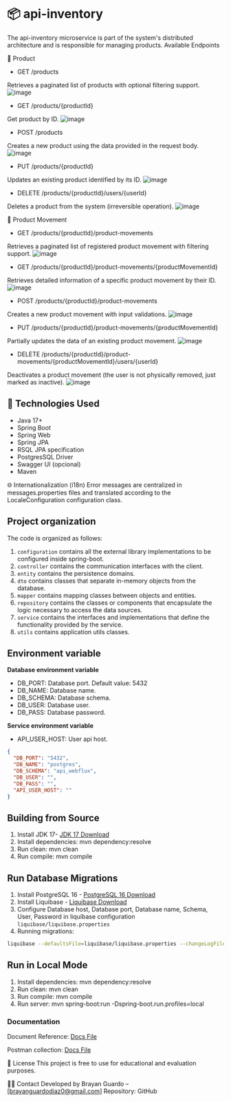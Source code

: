 # 📦 api-inventory
The api-inventory microservice is part of the system's distributed architecture and is responsible for managing products.
Available Endpoints

🔐 Product

- GET /products

Retrieves a paginated list of products with optional filtering support.
![image](https://github.com/user-attachments/assets/4adda746-ede9-41a8-a011-3e1bf8abfa29)


- GET /products/{productId}

Get product by ID.
![image](https://github.com/user-attachments/assets/f8f7083c-3c15-42b2-913f-0951e7adbbc0)


- POST /products

Creates a new product using the data provided in the request body.
![image](https://github.com/user-attachments/assets/8726f3e4-f968-41fe-b5a6-6ff9dd7e73d7)



- PUT /products/{productId}

Updates an existing product identified by its ID.
![image](https://github.com/user-attachments/assets/6f7229e6-4608-4095-8037-fa2c630f9eaa)



- DELETE /products/{productId}/users/{userId}

Deletes a product from the system (irreversible operation).
![image](https://github.com/user-attachments/assets/d56df743-3c3a-4a19-9c04-d6996f68099f)



👤 Product Movement

- GET /products/{productId}/product-movements

Retrieves a paginated list of registered product movement with filtering support.
![image](https://github.com/user-attachments/assets/50a15f7f-deef-404d-9f0f-8935f124ffa1)



- GET /products/{productId}/product-movements/{productMovementId}

Retrieves detailed information of a specific product movement by their ID.
![image](https://github.com/user-attachments/assets/3dacc61a-8be7-45ae-a7f7-b1d5bb202d6c)


- POST /products/{productId}/product-movements

Creates a new product movement with input validations.
![image](https://github.com/user-attachments/assets/c508807f-057b-4b7e-9a81-364280fa5cb7)



- PUT /products/{productId}/product-movements/{productMovementId}

Partially updates the data of an existing product movement.
![image](https://github.com/user-attachments/assets/edad792d-cef6-443d-96e0-b246979daa07)



- DELETE /products/{productId}/product-movements/{productMovementId}/users/{userId}

Deactivates a product movement (the user is not physically removed, just marked as inactive).
![image](https://github.com/user-attachments/assets/d8b3b401-ebe6-4d58-9f59-b25e940c4729)




## 🧰 Technologies Used

- Java 17+
- Spring Boot
- Spring Web
- Spring JPA
- RSQL JPA specification
- PostgresSQL Driver
- Swagger UI (opcional)
- Maven

🌐 Internationalization (i18n)
Error messages are centralized in messages.properties files and translated according to the LocaleConfiguration configuration class.

## Project organization

The code is organized as follows:

1. `configuration` contains all the external library implementations to be configured inside spring-boot.
2. `controller` contains the communication interfaces with the client.
3. `entity` contains the persistence domains.
4. `dto` contains classes that separate in-memory objects from the database.
5. `mapper` contains mapping classes between objects and entities.
6. `repository` contains the classes or components that encapsulate the logic necessary to access the data sources.
7. `service` contains the interfaces and implementations that define the functionality provided by the service.
8. `utils` contains application utils classes.


## Environment variable

**Database environment variable**

- DB_PORT: Database port. Default value: 5432
- DB_NAME: Database name.
- DB_SCHEMA: Database schema.
- DB_USER: Database user.
- DB_PASS: Database password.

**Service environment variable**
- API_USER_HOST: User api host.


```json
{
  "DB_PORT": "5432",
  "DB_NAME": "postgres",
  "DB_SCHEMA": "api_webflux",
  "DB_USER": "",
  "DB_PASS": "",
  "API_USER_HOST": ""
}
```


## Building from Source

1. Install JDK 17- [JDK 17 Download](https://www.oracle.com/java/technologies/javase/jdk17-archive-downloads.html)
2. Install dependencies: mvn dependency:resolve
3. Run clean: mvn clean
4. Run compile: mvn compile


## Run Database Migrations

1. Install PostgreSQL 16 - [PostgreSQL 16 Download](https://www.enterprisedb.com/downloads/postgres-postgresql-downloads)
2. Install Liquibase - [Liquibase Download](https://docs.liquibase.com/start/install/home.html)
3. Configure Database host, Database port, Database name, Schema, User, Password in liquibase configuration `liquibase/liquibase.properties`
4. Running migrations:

```bash
liquibase --defaultsFile=liquibase/liquibase.properties --changeLogFile=liquibase/changelog.yaml update
```

## Run in Local Mode

1. Install dependencies: mvn dependency:resolve
2. Run clean: mvn clean
3. Run compile: mvn compile
4. Run server: mvn spring-boot:run -Dspring-boot.run.profiles=local

### Documentation

Document Reference: [Docs File](swagger/swagger.yaml)

Postman collection: [Docs File](api-inventory.postman_collection.json)

📄 License
This project is free to use for educational and evaluation purposes.

🙋‍♂️ Contact
Developed by Brayan Guardo – [brayanguardodiaz0@gmail.com]
Repository: GitHub
